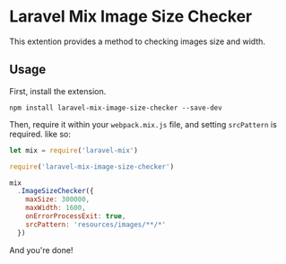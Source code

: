 # Laravel Mix Image Size Checker

This extention provides a method to checking images size and width.

## Usage

First, install the extension.

```
npm install laravel-mix-image-size-checker --save-dev
```

Then, require it within your `webpack.mix.js` file, and setting `srcPattern` is required. like so:

```js
let mix = require('laravel-mix')

require('laravel-mix-image-size-checker')

mix
  .ImageSizeChecker({
    maxSize: 300000,
    maxWidth: 1600,
    onErrorProcessExit: true,
    srcPattern: 'resources/images/**/*'
  })
```

And you're done!